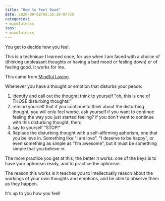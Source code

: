 ```yaml
---
title: "How to Feel Good"
date: 2020-09-02T08:35:30-07:00
categories:
- mindfulness
tags:
- mindfulness
---
```


You get to decide how you feel.

This is a technique I learned once, for use when I am faced with a choice of (thinking unpleasant thoughts or having a bad mood or feeling down) or of feeling good. It works for me.

This came from [Mindful Loving](http://www.amazon.com/Mindful-Loving-Practices-Creating-Connections/dp/1592400264).

Whenever you have a thought or emotion that disturbs your peace:

1. identify and call out the thought: think to yourself "oh, this is one of THOSE disturbing thoughts!"
2. remind yourself that if you continue to think about the disturbing thought, you will only feel worse. ask yourself if you want to continue feeling the way you just started feeling? if you don't want to continue with this disturbing thought, then:
3. say to yourself "STOP!"
4. Replace the disturbing thought with a self-affirming aphorism, one that you believe in. Something like "I am love", "I deserve to be happy", or even something as simple as "I'm awesome", but it must be something simple that you believe in.

The more practice you get at this, the better it works. one of the keys is to have your aphorism ready, and to practice the aphorism.

The reason this works is it teaches you to intellectually reason about the workings of your own thoughts and emotions, and be able to observe them as they happen.

It's up to you how you feel!                                                            

